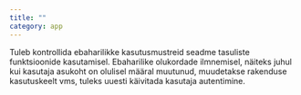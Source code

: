 ```yaml
---
title: ""
category: app
---
```

Tuleb kontrollida ebaharilikke kasutusmustreid seadme tasuliste funktsioonide
kasutamisel. Ebaharilike olukordade ilmnemisel, näiteks juhul kui kasutaja
asukoht on olulisel määral muutunud, muudetakse rakenduse kasutuskeelt vms,
tuleks uuesti käivitada kasutaja autentimine.
